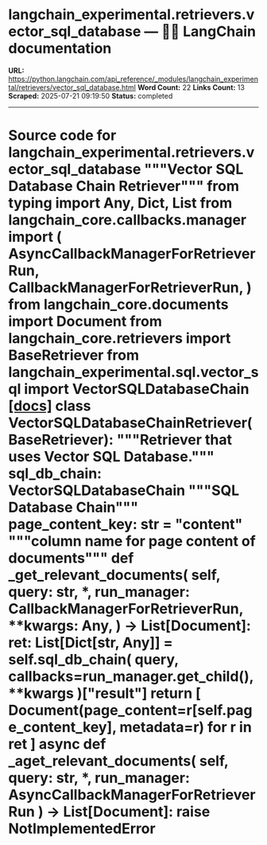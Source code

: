 # langchain_experimental.retrievers.vector_sql_database — 🦜🔗 LangChain  documentation

**URL:** https://python.langchain.com/api_reference/_modules/langchain_experimental/retrievers/vector_sql_database.html
**Word Count:** 22
**Links Count:** 13
**Scraped:** 2025-07-21 09:19:50
**Status:** completed

---

# Source code for langchain\_experimental.retrievers.vector\_sql\_database               """Vector SQL Database Chain Retriever"""          from typing import Any, Dict, List          from langchain_core.callbacks.manager import (         AsyncCallbackManagerForRetrieverRun,         CallbackManagerForRetrieverRun,     )     from langchain_core.documents import Document     from langchain_core.retrievers import BaseRetriever          from langchain_experimental.sql.vector_sql import VectorSQLDatabaseChain                              [[docs]](https://python.langchain.com/api_reference/experimental/retrievers/langchain_experimental.retrievers.vector_sql_database.VectorSQLDatabaseChainRetriever.html#langchain_experimental.retrievers.vector_sql_database.VectorSQLDatabaseChainRetriever)     class VectorSQLDatabaseChainRetriever(BaseRetriever):         """Retriever that uses Vector SQL Database."""              sql_db_chain: VectorSQLDatabaseChain         """SQL Database Chain"""         page_content_key: str = "content"         """column name for page content of documents"""              def _get_relevant_documents(             self,             query: str,             *,             run_manager: CallbackManagerForRetrieverRun,             **kwargs: Any,         ) -> List[Document]:             ret: List[Dict[str, Any]] = self.sql_db_chain(                 query, callbacks=run_manager.get_child(), **kwargs             )["result"]             return [                 Document(page_content=r[self.page_content_key], metadata=r) for r in ret             ]              async def _aget_relevant_documents(             self, query: str, *, run_manager: AsyncCallbackManagerForRetrieverRun         ) -> List[Document]:             raise NotImplementedError